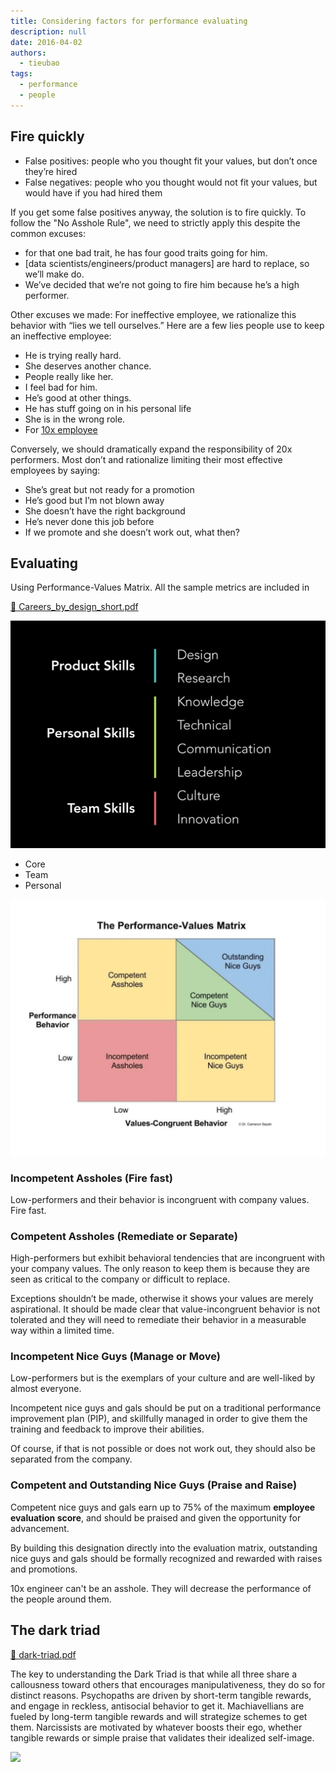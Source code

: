 ```yaml
---
title: Considering factors for performance evaluating
description: null
date: 2016-04-02
authors:
  - tieubao
tags:
  - performance
  - people
---
```


## Fire quickly

- False positives: people who you thought fit your values, but don’t once they’re hired
- False negatives: people who you thought would not fit your values, but would have if you had hired them

If you get some false positives anyway, the solution is to fire quickly. To follow the "No Asshole Rule", we need to strictly apply this despite the common excuses:

- for that one bad trait, he has four good traits going for him.
- [data scientists/engineers/product managers] are hard to replace, so we’ll make do.
- We’ve decided that we’re not going to fire him because he’s a high performer.

Other excuses we made: For ineffective employee, we rationalize this behavior with “lies we tell ourselves.” Here are a few lies people use to keep an ineffective employee:

- He is trying really hard.
- She deserves another chance.
- People really like her.
- I feel bad for him.
- He’s good at other things.
- He has stuff going on in his personal life
- She is in the wrong role.
- For [10x employee](/088bc25f8e8c4fb9822a885033f265d5)

Conversely, we should dramatically expand the responsibility of 20x performers. Most don’t and rationalize limiting their most effective employees by saying:

- She’s great but not ready for a promotion
- He’s good but I’m not blown away
- She doesn’t have the right background
- He’s never done this job before
- If we promote and she doesn’t work out, what then?

## Evaluating

Using Performance-Values Matrix. All the sample metrics are included in

[📎 Careers_by_design_short.pdf]()

![](assets/considering-factors-for-performance-evaluating_c4defc89db73b3ffe140319a420998c1_md5.webp)

- Core
- Team
- Personal

![](assets/considering-factors-for-performance-evaluating_da1531180d70a98b2ea3efb18dfc4be4_md5.webp)

### Incompetent Assholes (Fire fast)

Low-performers and their behavior is incongruent with company values. Fire fast.

### Competent Assholes (Remediate or Separate)

High-performers but exhibit behavioral tendencies that are incongruent with your company values. The only reason to keep them is because they are seen as critical to the company or difficult to replace.

Exceptions shouldn’t be made, otherwise it shows your values are merely aspirational. It should be made clear that value-incongruent behavior is not tolerated and they will need to remediate their behavior in a measurable way within a limited time.

<!-- child_page e3ce81f5-e335-4b71-b97f-eeffa2aabde3 -->

### Incompetent Nice Guys (Manage or Move)

Low-performers but is the exemplars of your culture and are well-liked by almost everyone.

Incompetent nice guys and gals should be put on a traditional performance improvement plan (PIP), and skillfully managed in order to give them the training and feedback to improve their abilities.

Of course, if that is not possible or does not work out, they should also be separated from the company.

<!-- child_page 4007b6a1-df17-48ad-aace-f815a7d07e86 -->

### Competent and Outstanding Nice Guys (Praise and Raise)

Competent nice guys and gals earn up to 75% of the maximum **employee evaluation score**, and should be praised and given the opportunity for advancement.

By building this designation directly into the evaluation matrix, outstanding nice guys and gals should be formally recognized and rewarded with raises and promotions.

10x engineer can't be an asshole. They will decrease the performance of the people around them.

## The dark triad

[📎 dark-triad.pdf]()

The key to understanding the Dark Triad is that while all three share a callousness toward others that encourages manipulativeness, they do so for distinct reasons. Psychopaths are driven by short-term tangible rewards, and engage in reckless, antisocial behavior to get it. Machiavellians are fueled by long-term tangible rewards and will strategize schemes to get them. Narcissists are motivated by whatever boosts their ego, whether tangible rewards or simple praise that validates their idealized self-image.

![](https://openpsychometrics.org/tests/SD3/)
